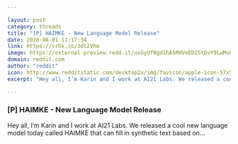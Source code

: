 ```yaml
---

layout: post
category: threads
title: "[P] HAIMKE - New Language Model Release"
date: 2020-06-01 11:17:34
link: https://vrhk.co/3dl2Vhm
image: https://external-preview.redd.it/uxGyUfNgdihA5RHVeEDI5tGvY9LwMoCDw43cL8bipmc.jpg?width=1200&height=628.272251309&auto=webp&crop=1200:628.272251309,smart&s=65a7ca7c4da9ae5647b27592587b89f10a09be6c
domain: reddit.com
author: "reddit"
icon: http://www.redditstatic.com/desktop2x/img/favicon/apple-icon-57x57.png
excerpt: "Hey all, I’m Karin and I work at AI21 Labs. We released a cool new language model today called HAIMKE that can fill in synthetic text based on..."

---
```


### [P] HAIMKE - New Language Model Release

Hey all, I’m Karin and I work at AI21 Labs. We released a cool new language model today called HAIMKE that can fill in synthetic text based on...